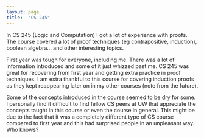 ```yaml
---
layout: page
title:  "CS 245"
---
```


In CS 245 (Logic and Computation) I got a lot of experience with proofs. The course covered a lot of proof techniques (eg contrapositive, induction), boolean algebra... and other interesting topics.

First year was tough for everyone, including me. There was a lot of information introduced and some of it just whizzed past me. CS 245 was great for recovering from first year and getting extra practice in proof techniques. I am extra thankful to this course for covering induction proofs as they kept reappearing later on in my other courses (note from the future).

Some of the concepts introduced in the course seemed to be dry for some. I personally find it difficult to find fellow CS peers at UW that appreciate the concepts taught in this course or even the course in general. This might be due to the fact that it was a completely different type of CS course compared to first year and this had surprised people in an unpleasant way. Who knows?
